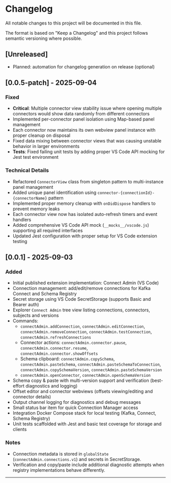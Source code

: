 # Changelog

All notable changes to this project will be documented in this file.

The format is based on "Keep a Changelog" and this project follows semantic versioning where possible.

## [Unreleased]
- Planned: automation for changelog generation on release (optional)

## [0.0.5-patch] - 2025-09-04
### Fixed
- **Critical**: Multiple connector view stability issue where opening multiple connectors would show data randomly from different connectors
- Implemented per-connector panel isolation using Map-based panel management
- Each connector now maintains its own webview panel instance with proper cleanup on disposal
- Fixed data mixing between connector views that was causing unstable behavior in larger environments
- **Tests**: Fixed failing unit tests by adding proper VS Code API mocking for Jest test environment

### Technical Details
- Refactored `ConnectorView` class from singleton pattern to multi-instance panel management
- Added unique panel identification using `connector-{connectionId}-{connectorName}` pattern
- Implemented proper memory cleanup with `onDidDispose` handlers to prevent memory leaks
- Each connector view now has isolated auto-refresh timers and event handlers
- Added comprehensive VS Code API mock (`__mocks__/vscode.js`) supporting all required interfaces
- Updated Jest configuration with proper setup for VS Code extension testing

## [0.0.1] - 2025-09-03
### Added
- Initial published extension implementation: Connect Admin (VS Code)
- Connection management: add/edit/remove connections for Kafka Connect and Schema Registry
- Secret storage using VS Code SecretStorage (supports Basic and Bearer auth)
- Explorer `Connect Admin` tree view listing connections, connectors, subjects and versions
- Commands:
  - `connectAdmin.addConnection`, `connectAdmin.editConnection`, `connectAdmin.removeConnection`, `connectAdmin.testConnection`, `connectAdmin.refreshConnections`
  - Connector actions: `connectAdmin.connector.pause`, `connectAdmin.connector.resume`, `connectAdmin.connector.showOffsets`
  - Schema clipboard: `connectAdmin.copySchema`, `connectAdmin.pasteSchema`, `connectAdmin.pasteSchemaToConnection`, `connectAdmin.copySchemaVersion`, `connectAdmin.pasteSchemaVersion`
  - `connectAdmin.openConnector`, `connectAdmin.openSchemaVersion`
- Schema copy & paste with multi-version support and verification (best-effort diagnostics and logging)
- Offset editor and connector webviews (offsets viewing/editing and connector details)
- Output channel logging for diagnostics and debug messages
- Small status bar item for quick Connection Manager access
- Integration Docker Compose stack for local testing (Kafka, Connect, Schema Registry)
- Unit tests scaffolded with Jest and basic test coverage for storage and clients

### Notes
- Connection metadata is stored in `globalState` (`connectAdmin.connections.v1`) and secrets in SecretStorage.
- Verification and copy/paste include additional diagnostic attempts when registry implementations behave differently.

---

